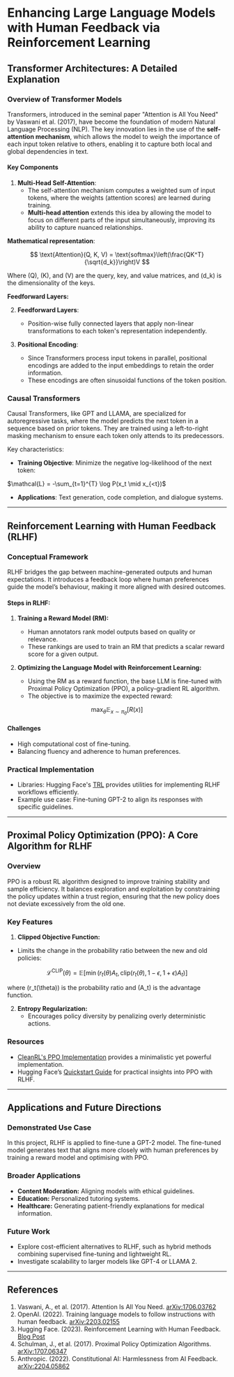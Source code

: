 # Enhancing Large Language Models with Human Feedback via Reinforcement Learning

## Transformer Architectures: A Detailed Explanation

### Overview of Transformer Models
Transformers, introduced in the seminal paper "Attention is All You Need" by Vaswani et al. (2017), have become the foundation of modern Natural Language Processing (NLP). The key innovation lies in the use of the **self-attention mechanism**, which allows the model to weigh the importance of each input token relative to others, enabling it to capture both local and global dependencies in text.

#### Key Components
1. **Multi-Head Self-Attention**:
   - The self-attention mechanism computes a weighted sum of input tokens, where the weights (attention scores) are learned during training.
   - **Multi-head attention** extends this idea by allowing the model to focus on different parts of the input simultaneously, improving its ability to capture nuanced relationships.

**Mathematical representation**:

$$
\text{Attention}(Q, K, V) = \text{softmax}\left(\frac{QK^T}{\sqrt{d_k}}\right)V
$$

Where \(Q\), \(K\), and \(V\) are the query, key, and value matrices, and \(d_k\) is the dimensionality of the keys.

**Feedforward Layers:**

2. **Feedforward Layers**:
   - Position-wise fully connected layers that apply non-linear transformations to each token's representation independently.

3. **Positional Encoding**:
   - Since Transformers process input tokens in parallel, positional encodings are added to the input embeddings to retain the order information.
   - These encodings are often sinusoidal functions of the token position.

### Causal Transformers
Causal Transformers, like GPT and LLAMA, are specialized for autoregressive tasks, where the model predicts the next token in a sequence based on prior tokens. They are trained using a left-to-right masking mechanism to ensure each token only attends to its predecessors.

Key characteristics:
- **Training Objective**: Minimize the negative log-likelihood of the next token:

$\mathcal{L} = -\sum_{t=1}^{T} \log P(x_t \mid x_{<t})$


- **Applications**: Text generation, code completion, and dialogue systems.

---

## Reinforcement Learning with Human Feedback (RLHF)

### Conceptual Framework
RLHF bridges the gap between machine-generated outputs and human expectations. It introduces a feedback loop where human preferences guide the model’s behaviour, making it more aligned with desired outcomes.

#### Steps in RLHF:
1. **Training a Reward Model (RM):**
   - Human annotators rank model outputs based on quality or relevance.
   - These rankings are used to train an RM that predicts a scalar reward score for a given output.

2. **Optimizing the Language Model with Reinforcement Learning:**
   - Using the RM as a reward function, the base LLM is fine-tuned with Proximal Policy Optimization (PPO), a policy-gradient RL algorithm.
   - The objective is to maximize the expected reward:

$$
\max_{\theta} \mathbb{E}_{x \sim \pi_{\theta}}[R(x)]
$$


#### Challenges
- High computational cost of fine-tuning.
- Balancing fluency and adherence to human preferences.

### Practical Implementation
- Libraries: Hugging Face's [TRL](https://github.com/huggingface/trl) provides utilities for implementing RLHF workflows efficiently.
- Example use case: Fine-tuning GPT-2 to align its responses with specific guidelines.

---

## Proximal Policy Optimization (PPO): A Core Algorithm for RLHF

### Overview
PPO is a robust RL algorithm designed to improve training stability and sample efficiency. It balances exploration and exploitation by constraining the policy updates within a trust region, ensuring that the new policy does not deviate excessively from the old one.

### Key Features
1. **Clipped Objective Function:**
- Limits the change in the probability ratio between the new and old policies:

$$
\mathcal{L}^{\text{CLIP}}(\theta) = \mathbb{E}\left[\min\left(r_t(\theta) A_t, \text{clip}(r_t(\theta), 1 - \epsilon, 1 + \epsilon) A_t\right)\right]
$$

where \(r_t(\theta)\) is the probability ratio and \(A_t\) is the advantage function.

2. **Entropy Regularization:**
   - Encourages policy diversity by penalizing overly deterministic actions.

### Resources
- [CleanRL's PPO Implementation](https://github.com/vwxyzjn/cleanrl/tree/master) provides a minimalistic yet powerful implementation.
- Hugging Face’s [Quickstart Guide](https://huggingface.co/blog/rlhf) for practical insights into PPO with RLHF.

---

## Applications and Future Directions

### Demonstrated Use Case
In this project, RLHF is applied to fine-tune a GPT-2 model. The fine-tuned model generates text that aligns more closely with human preferences by training a reward model and optimising with PPO.

### Broader Applications
- **Content Moderation:** Aligning models with ethical guidelines.
- **Education:** Personalized tutoring systems.
- **Healthcare:** Generating patient-friendly explanations for medical information.

### Future Work
- Explore cost-efficient alternatives to RLHF, such as hybrid methods combining supervised fine-tuning and lightweight RL.
- Investigate scalability to larger models like GPT-4 or LLAMA 2.

---

## References
1. Vaswani, A., et al. (2017). Attention Is All You Need. [arXiv:1706.03762](https://arxiv.org/abs/1706.03762)
2. OpenAI. (2022). Training language models to follow instructions with human feedback. [arXiv:2203.02155](https://arxiv.org/abs/2203.02155)
3. Hugging Face. (2023). Reinforcement Learning with Human Feedback. [Blog Post](https://huggingface.co/blog/rlhf)
4. Schulman, J., et al. (2017). Proximal Policy Optimization Algorithms. [arXiv:1707.06347](https://arxiv.org/abs/1707.06347)
5. Anthropic. (2022). Constitutional AI: Harmlessness from AI Feedback. [arXiv:2204.05862](https://arxiv.org/abs/2204.05862)

